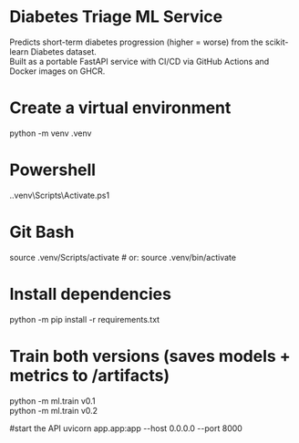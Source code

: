 # Diabetes Triage ML Service

Predicts short-term diabetes progression (higher = worse) from the scikit-learn Diabetes dataset.  
Built as a portable FastAPI service with CI/CD via GitHub Actions and Docker images on GHCR.

# Create a virtual environment
python -m venv .venv

# Powershell
.\.venv\Scripts\Activate.ps1

# Git Bash
source .venv/Scripts/activate # or: source .venv/bin/activate

# Install dependencies
python -m pip install -r requirements.txt

# Train both versions (saves models + metrics to /artifacts)
python -m ml.train v0.1   
python -m ml.train v0.2

#start the API
uvicorn app.app:app --host 0.0.0.0 --port 8000